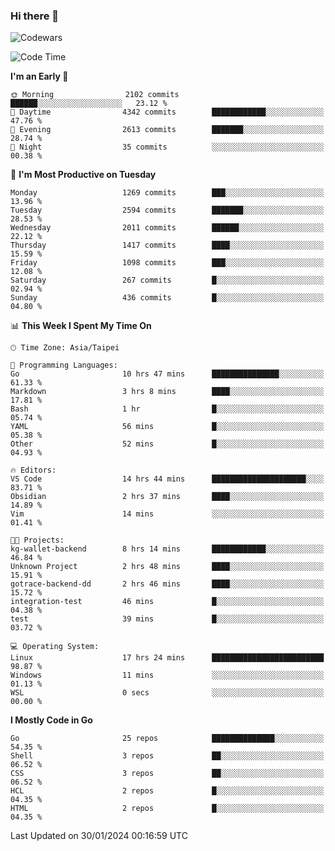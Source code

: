 ### Hi there 👋

![Codewars](https://www.codewars.com/users/omegaatt36/badges/small)

<!--START_SECTION:waka-->
![Code Time](http://img.shields.io/badge/Code%20Time-2%2C131%20hrs%2048%20mins-blue)

**I'm an Early 🐤** 

```text
🌞 Morning                2102 commits        ██████░░░░░░░░░░░░░░░░░░░   23.12 % 
🌆 Daytime                4342 commits        ████████████░░░░░░░░░░░░░   47.76 % 
🌃 Evening                2613 commits        ███████░░░░░░░░░░░░░░░░░░   28.74 % 
🌙 Night                  35 commits          ░░░░░░░░░░░░░░░░░░░░░░░░░   00.38 % 
```
📅 **I'm Most Productive on Tuesday** 

```text
Monday                   1269 commits        ███░░░░░░░░░░░░░░░░░░░░░░   13.96 % 
Tuesday                  2594 commits        ███████░░░░░░░░░░░░░░░░░░   28.53 % 
Wednesday                2011 commits        ██████░░░░░░░░░░░░░░░░░░░   22.12 % 
Thursday                 1417 commits        ████░░░░░░░░░░░░░░░░░░░░░   15.59 % 
Friday                   1098 commits        ███░░░░░░░░░░░░░░░░░░░░░░   12.08 % 
Saturday                 267 commits         █░░░░░░░░░░░░░░░░░░░░░░░░   02.94 % 
Sunday                   436 commits         █░░░░░░░░░░░░░░░░░░░░░░░░   04.80 % 
```


📊 **This Week I Spent My Time On** 

```text
🕑︎ Time Zone: Asia/Taipei

💬 Programming Languages: 
Go                       10 hrs 47 mins      ███████████████░░░░░░░░░░   61.33 % 
Markdown                 3 hrs 8 mins        ████░░░░░░░░░░░░░░░░░░░░░   17.81 % 
Bash                     1 hr                █░░░░░░░░░░░░░░░░░░░░░░░░   05.74 % 
YAML                     56 mins             █░░░░░░░░░░░░░░░░░░░░░░░░   05.38 % 
Other                    52 mins             █░░░░░░░░░░░░░░░░░░░░░░░░   04.93 % 

🔥 Editors: 
VS Code                  14 hrs 44 mins      █████████████████████░░░░   83.71 % 
Obsidian                 2 hrs 37 mins       ████░░░░░░░░░░░░░░░░░░░░░   14.89 % 
Vim                      14 mins             ░░░░░░░░░░░░░░░░░░░░░░░░░   01.41 % 

🐱‍💻 Projects: 
kg-wallet-backend        8 hrs 14 mins       ████████████░░░░░░░░░░░░░   46.84 % 
Unknown Project          2 hrs 48 mins       ████░░░░░░░░░░░░░░░░░░░░░   15.91 % 
gotrace-backend-dd       2 hrs 46 mins       ████░░░░░░░░░░░░░░░░░░░░░   15.72 % 
integration-test         46 mins             █░░░░░░░░░░░░░░░░░░░░░░░░   04.38 % 
test                     39 mins             █░░░░░░░░░░░░░░░░░░░░░░░░   03.72 % 

💻 Operating System: 
Linux                    17 hrs 24 mins      █████████████████████████   98.87 % 
Windows                  11 mins             ░░░░░░░░░░░░░░░░░░░░░░░░░   01.13 % 
WSL                      0 secs              ░░░░░░░░░░░░░░░░░░░░░░░░░   00.00 % 
```

**I Mostly Code in Go** 

```text
Go                       25 repos            ██████████████░░░░░░░░░░░   54.35 % 
Shell                    3 repos             ██░░░░░░░░░░░░░░░░░░░░░░░   06.52 % 
CSS                      3 repos             ██░░░░░░░░░░░░░░░░░░░░░░░   06.52 % 
HCL                      2 repos             █░░░░░░░░░░░░░░░░░░░░░░░░   04.35 % 
HTML                     2 repos             █░░░░░░░░░░░░░░░░░░░░░░░░   04.35 % 
```




 Last Updated on 30/01/2024 00:16:59 UTC
<!--END_SECTION:waka-->

<!--
**omegaatt36/omegaatt36** is a ✨ _special_ ✨ repository because its `README.md` (this file) appears on your GitHub profile.

Here are some ideas to get you started:

- 🔭 I’m currently working on ...
- 🌱 I’m currently learning ...
- 👯 I’m looking to collaborate on ...
- 🤔 I’m looking for help with ...
- 💬 Ask me about ...
- 📫 How to reach me: ...
- 😄 Pronouns: ...
- ⚡ Fun fact: ...
-->
